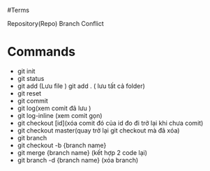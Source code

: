 #Terms

Repository(Repo)
Branch
Conflict

# Commands
- git init
- git status
- git add (Lưu file ) git add . ( lưu tất cả folder)
- git reset
- git commit
- git log(xem comit đã lưu )
- git log-inline (xem comit gọn)
- git checkout [id](xóa comit đó của id đo đi trở lại khi chưa comit)
- git checkout master(quay trở lại git checkout mà đã xóa)
- git branch 
- git checkout -b {branch name}
- git merge {branch name} (kết hợp 2 code lại)
- git branch -d {branch name} (xóa branch)
